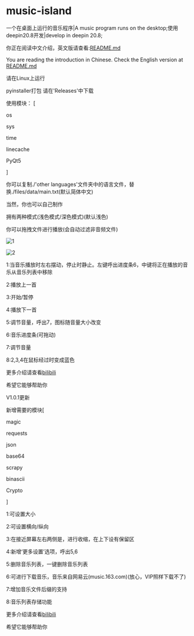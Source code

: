 # music-island
一个在桌面上运行的音乐程序|A music program runs on the desktop;使用deepin20.8开发|develop in deepin 20.8;

你正在阅读中文介绍，英文版请查看:[README.md](README.md)

You are reading the introduction in Chinese. Check the English version at [README.md](README.md)

请在Linux上运行

pyinstaller打包 请在'Releases'中下载

使用模块：
[

os

sys

time

linecache

PyQt5

]

你可以复制./'other languages'文件夹中的语言文件，替换./files/data/main.txt(默认简体中文)

当然，你也可以自己制作

拥有两种模式(浅色模式/深色模式)(默认浅色)

你可以拖拽文件进行播放(会自动过滤非音频文件)

![1](https://usercontent.githubfast.com/user-images/100999485/214250634-c24e2c1c-0ff9-4ef9-9b77-9b4df175e407.png)

![2](https://usercontent.githubfast.com/user-images/100999485/214250673-964ccf75-2745-4fae-8fc3-f96b0c39434a.png)

1:当音乐播放时左右摆动，停止时静止。左键呼出进度条6，中键将正在播放的音乐从音乐列表中移除

2:播放上一首

3:开始/暂停

4:播放下一首

5:调节音量，呼出7，图标随音量大小改变

6:音乐进度条(可拖动)

7:调节音量

8:2,3,4在鼠标经过时变成蓝色

更多介绍请查看[bilibili](https://www.bilibili.com/video/bv1tY411D7R6)

希望它能够帮助你


V1.0.1更新

新增需要的模块[

magic

requests

json

base64

scrapy

binascii

Crypto

]

1:可设置大小

2:可设置横向/纵向

3:在接近屏幕左右两侧是，进行收缩，在上下设有保留区

4:新增‘更多设置’选项，呼出5,6

5:删除音乐列表，一键删除音乐列表

6:可进行下载音乐，音乐来自网易云(music.163.com)(放心，VIP照样下载不了)

7:增加音乐文件后缀的支持

8:音乐列表存储功能

更多介绍请查看[bilibili](https://www.bilibili.com/video/bv1tY411D7R6)

希望它能够帮助你
